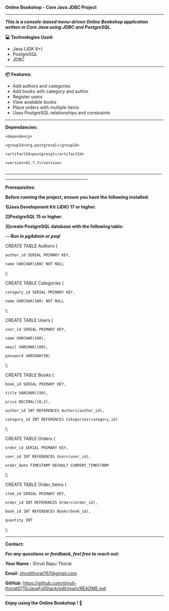 **Online Bookshop - Core Java JDBC Project**
_______________________________________________________________________________________________________________________________
***This is a console-based menu-driven Online Bookshop application written in Core Java using JDBC and PostgreSQL.***

**💻 Technologies Used:**
- Java (JDK 8+)
- PostgreSQL
- JDBC
_____________________________________________________________________________________________________________________________
 **📦 Features:**
- Add authors and categories
- Add books with category and author
- Register users
- View available books
- Place orders with multiple items
- Uses PostgreSQL relationships and constraints
____________________________________________________________________________________________________________________________
**Dependancies:**

<dependencies>

    <dependency>
   
    <groupId>org.postgresql</groupId>
    
    <artifactId>postgresql</artifactId>
    
    <version>42.7.7</version>

</dependency>

</dependencies>
_______________________________________________________________________________________________________________________

**Prerequisites:**

**Before running the project, ensure you have the following installed:**

**1]Java Development Kit (JDK) 17 or higher.**

**2]PostgreSQL 15 or higher.**

**3]create PostgreSQL database with the following table:**
  
***-- Run in pgAdmin or psql***


CREATE TABLE Authors (
   
    author_id SERIAL PRIMARY KEY,
   
    name VARCHAR(100) NOT NULL
);


CREATE TABLE Categories (
  
    category_id SERIAL PRIMARY KEY,
  
    name VARCHAR(100) NOT NULL
);


CREATE TABLE Users (
   
    user_id SERIAL PRIMARY KEY,
   
    name VARCHAR(100),
   
    email VARCHAR(100),
   
    password VARCHAR(50)
);


CREATE TABLE Books (
    
    book_id SERIAL PRIMARY KEY,
   
    title VARCHAR(150),
   
    price DECIMAL(10,2),
    
    author_id INT REFERENCES Authors(author_id),
   
    category_id INT REFERENCES Categories(category_id)
);


CREATE TABLE Orders (
   
    order_id SERIAL PRIMARY KEY,
   
    user_id INT REFERENCES Users(user_id),
   
    order_date TIMESTAMP DEFAULT CURRENT_TIMESTAMP
);


CREATE TABLE Order_Items (
   
    item_id SERIAL PRIMARY KEY,
   
    order_id INT REFERENCES Orders(order_id),
   
    book_id INT REFERENCES Books(book_id),
    
    quantity INT
);
_______________________________________________________________________________________________________________________________ 
**Contact:**

***For any questions or feedback, feel free to reach out:***

**Your Name :** Shruti Bapu Thorat

**Email:** shrutithorat767@gmail.com

**GitHub:** https://github.com/shruti-thorat0715/JavaFullStack/edit/main/README.md
_______________________________________________________________________________________________________________________________

**Enjoy using the Online Bookshop ! 🚀**


 
 
 
 
 
 
 
 
 
 
 
 
 
 
 
 
 
 
 
 
 
  
